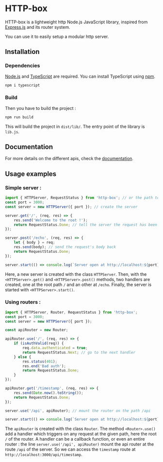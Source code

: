 # HTTP-box
HTTP-box is a lightweight http Node.js JavaScript library, inspired from [Express.js](https://expressjs.com) and its router system.

You can use it to easily setup a modular http server.

## Installation
### Dependencies
[Node.js](https://nodejs.org) and [TypeScript](https://www.npmjs.com/package/typescript) are required. You can install TypeScript using [npm](https://npmjs.com).

```sh
npm i typescript
```

### Build
Then you have to build the project :

```sh
npm run build
```

This will build the project in `dist/lib/`. The entry point of the library is `lib.js`.

## Documentation
For more details on the different apis, check the [documentation](Documentation.md).

## Usage examples
### Simple server :

```js
import { HTTPServer, RequestStatus } from 'http-box'; // or the path to lib/lib.js
const port = 3000;
const server = new HTTPServer({ port }); // create the server

server.get('/', (req, res) => {
    res.send('Welcome to the root !');
    return RequestStatus.Done; // tell the server the request has been handled
});

server.post('/echo', (req, res) => {
    let { body } = req;
    res.send(body); // send the request's body back
    return RequestStatus.Done;
});

server.start(() => console.log(`Server open at http://localhost:${port}`));
```

Here, a new server is created with the class `HTTPServer`. Then, with the `<HTTPServer>.get()` and `<HTTPServer>.post()` methods, two handlers are created, one at the root path `/` and an other at `/echo`. Finally, the server is started with `<HTTPServer>.start()`.

### Using routers :

```js
import { HTTPServer, Router, RequestStatus } from 'http-box';
const port = 3000;
const server = new HTTPServer({ port });

const apiRouter = new Router;

apiRouter.use('/', (req, res) => {
    if (isAuthValid(req)) {
        req.data.authenticated = true;
        return RequestStatus.Next; // go to the next handler
    } else {
        res.status(401);
        res.end('Bad auth');
        return RequestStatus.Done;
    }
});

apiRouter.get('/timestamp', (req, res) => {
    res.send(Date.now().toString());
    return RequestStatus.Done;
});

server.use('/api', apiRouter); // mount the router on the path /api

server.start(() => console.log(`Server open at http://localhost:${port}`));
```

The `apiRouter` is created with the class `Router`. The method `<Router>.use()` add a handler which triggers on any request at the given path, here the root `/` of the router. A handler can be a callback function, or even an entire router : the line `server.use('/api', apiRouter)` mount the api router at the route `/api` of the server. So we can access the `timestamp` route at `http://localhost:3000/api/timestamp`.
